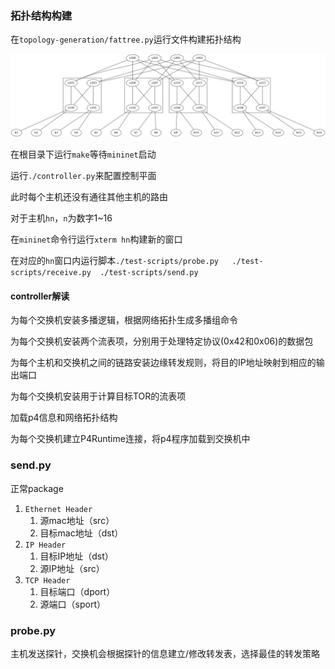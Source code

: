 ### 拓扑结构构建

在`topology-generation/fattree.py`运行文件构建拓扑结构

![](./topology-generation/topo.png)



在根目录下运行`make`等待`mininet`启动

运行`./controller.py`来配置控制平面

此时每个主机还没有通往其他主机的路由

对于主机`hn`，`n`为数字1~16

在`mininet`命令行运行`xterm hn`构建新的窗口

在对应的`hn`窗口内运行脚本`./test-scripts/probe.py   ./test-scripts/receive.py  ./test-scripts/send.py`



#### controller解读

为每个交换机安装多播逻辑，根据网络拓扑生成多播组命令

为每个交换机安装两个流表项，分别用于处理特定协议(0x42和0x06)的数据包

为每个主机和交换机之间的链路安装边缘转发规则，将目的IP地址映射到相应的输出端口

为每个交换机安装用于计算目标TOR的流表项

加载p4信息和网络拓扑结构

为每个交换机建立P4Runtime连接，将p4程序加载到交换机中



### send.py

正常package

1. `Ethernet Header`
   1. 源mac地址（src）
   2. 目标mac地址（dst）
2. `IP Header`
   1. 目标IP地址（dst）
   2. 源IP地址（src）
3. `TCP Header`
   1. 目标端口（dport）
   2. 源端口（sport）



### probe.py

主机发送探针，交换机会根据探针的信息建立/修改转发表，选择最佳的转发策略

